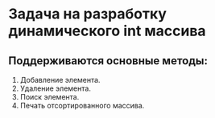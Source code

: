 # Задача на разработку динамического int массива

## Поддерживаются основные методы:
1) Добавление элемента.
2) Удаление элемента.
3) Поиск элемента.
4) Печать отсортированного массива.

